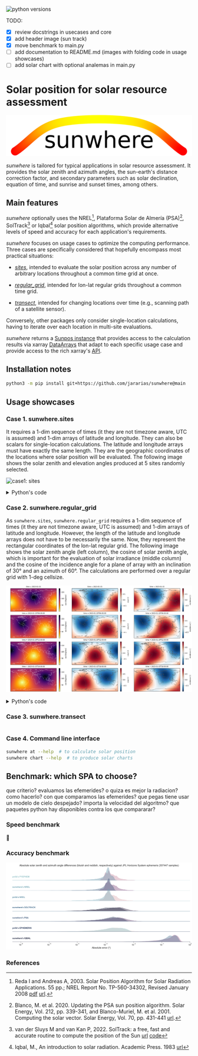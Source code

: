 ![python versions](https://img.shields.io/badge/python-3.8%2C3.9%2C3.10-blue.svg)

TODO:
- [x] review docstrings in usecases and core
- [x] add header image (sun track)
- [x] move benchmark to main.py
- [ ] add documentation to README.md (images with folding code in usage showcases)
- [ ] add solar chart with optional analemas in main.py

# Solar position for solar resource assessment

![header](assets/headerfig.png)

*sunwhere* is tailored for typical applications in solar resource assessment. It provides the solar zenith and azimuth angles, the sun-earth's distance correction factor, and secondary parameters such as solar declination, equation of time, and sunrise and sunset times, among others.

## Main features
*sunwhere* optionally uses the NREL[^1], Plataforma Solar de Almería (PSA)[^2], SolTrack[^3] or Iqbal[^4] solar position algorithms, which provide alternative levels of speed and accuracy for each application's requirements.

*sunwhere* focuses on usage cases to optimize the computing performance. Three cases are specifically considered that hopefully encompass most practical situations:

- [_sites_](./api-docs/usecases.md#function-sites), intended to evaluate the solar position across any number of arbitrary locations throughout a common time grid at once.

- [_regular_grid_](./api-docs/usecases.md#function-regular_grid), intended for lon-lat regular grids throughout a common time grid.

- [_transect_](./api-docs/usecases.md#function-transect), intended for changing locations over time (e.g., scanning path of a satellite sensor).

Conversely, other packages only consider single-location calculations, having to iterate over each location in multi-site evaluations.

*sunwhere* returns a [Sunpos instance](api-docs/base.md) that provides access to the calculation results via xarray [DataArrays](https://docs.xarray.dev/en/stable/generated/xarray.DataArray.html) that adapt to each specific usage case and provide access to the rich xarray's [API](https://docs.xarray.dev/en/latest/api.html#).

[^1]: Reda I and Andreas A, 2003. Solar Position Algorithm for Solar Radiation Applications. 55 pp.; NREL Report No. TP-560-34302, Revised January 2008 [pdf](http://www.nrel.gov/docs/fy08osti/34302.pdf) [url](https://midcdmz.nrel.gov/spa/).
[^2]: Blanco, M. et al. 2020. Updating the PSA sun position algorithm. Solar Energy, Vol. 212, pp. 339-341, and Blanco-Muriel, M. et al. 2001. Computing the solar vector. Solar Energy, Vol. 70, pp. 431-441 [url](https://doi.org/10.1016/j.solener.2020.10.084).
[^3]: van der Sluys M and van Kan P, 2022. SolTrack: a free, fast and accurate routine to compute the position of the Sun [url](https://doi.org/10.48550/arXiv.2209.01557) [code](https://github.com/MarcvdSluys/SolTrack-Python)
[^4]: Iqbal, M., An introduction to solar radiation. Academic Press. 1983 [url](https://www.sciencedirect.com/book/9780123737502/an-introduction-to-solar-radiation)

## Installation notes

```sh
python3 -m pip install git+https://github.com/jararias/sunwhere@main
```

<!-- If you want to run the *sunwhere*'s benchmark script, first, be sure that all dependences are installed:

```sh
python3 -m pip install "sunwhere[benchmark] @ git+https://github.com/jararias/sunwhere@main"
```

> [!NOTE]
> See examples in https://pip.pypa.io/en/stable/cli/pip_install/#examples. See also [PEP 440](https://peps.python.org/pep-0440/#direct-references) for usage of @.

Or, from a cloned local copy:

```sh
python3 -m pip install <path_to_local_copy>/.[benchmark]
``` -->

## Usage showcases

### Case 1. sunwhere.sites

It requires a 1-dim sequence of times (it they are not timezone aware, UTC is assumed) and 1-dim arrays of latitude and longitude. They can also be scalars for single-location calculations. The latitude and longitude arrays must have exactly the same length. They are the geographic coordinates of the locations where solar position will be evaluated. The following image shows the solar zenith and elevation angles produced at 5 sites randomly selected.

![case1: sites](assets/case1_sites.png)

<details>

<summary>Python's code</summary>

```python
import numpy as np
import pylab as pl
import pandas as pd
import cartopy.crs as ccrs

import sunwhere

# select locations randomly...
n_sites = 5
rg = np.random.RandomState(20240307)
lats = -90. + 180*rg.random(n_sites)
lons = -180 + 360*rg.random(n_sites)

# ...and the time grid
times = pd.date_range('2023-01-15', '2023-01-18', freq='1min', inclusive='left', tz='UTC')
# or, using numpy datetime64:
# times = np.arange('2023-01-15', '2023-01-18', np.timedelta64(1, 'm'), dtype='datetime64[ns]')
# However, numpy does not provide good support for time zones if they are needed.

# run sunwhere.sites... len(lats) must be equal to len(lons)!!
sw = sunwhere.sites(times, lats, lons)  # algorithm='psa' refraction=True

print(sw.sza.head())

# draw some results...
pl.rcParams['axes.titlesize'] = 'small'
pl.rcParams['axes.labelsize'] = 'small'
pl.rcParams['xtick.labelsize'] = 'small'
pl.rcParams['ytick.labelsize'] = 'small'
pl.figure(figsize=(12, 6), layout='constrained')
for k in range(len(sw.sza.location)):
    pl.subplot(2, 3, k+2)
    sw.sza.isel(location=k).plot(label='zenith')
    sw.elevation.isel(location=k).plot(label='elevation')
pl.legend()

# draw the locations in a map...
ax = pl.subplot(231, projection=ccrs.PlateCarree())
location = sw.sza.coords['location'].to_numpy()
latitude = sw.sza.coords['latitude'].to_numpy()
longitude = sw.sza.coords['longitude'].to_numpy()
for loc, lon, lat in zip(location, longitude, latitude):
    ax.plot(lon, lat, 'r.', ms=8)
    ax.text(lon, lat, loc, ha='left', va='bottom')
ax.coastlines(lw=0.5, color='0.5')
ax.set_global()

pl.show()
```
</details>

### Case 2. sunwhere.regular_grid

As `sunwhere.sites`, `sunwhere.regular_grid` requires a 1-dim sequence of times (it they are not timezone aware, UTC is assumed) and 1-dim arrays of latitude and longitude. However, the length of the latitude and longitude arrays does not have to be necessarily the same. Now, they represent the rectangular coordinates of the lon-lat regular grid. The following image shows the solar zenith angle (left column), the cosine of solar zenith angle, which is important for the evaluation of solar irradiance (middle column) and the cosine of the incidence angle for a plane of array with an inclination of 30&#x00b0; and an azimuth of 60&#x00b0;. The calculations are performed over a regular grid with 1-deg cellsize.

![case2: sites](assets/case2_regular_grid.png)

<details>

<summary>Python's code</summary>

```python
import numpy as np
import pylab as pl
import cartopy.crs as ccrs

import sunwhere

# select the spatial grid...
lats = np.arange(-89.5, 90, 1)
lons = np.arange(-179.5, 180, 1)

# ...and the time grid
times = np.arange('2023-01-15', '2023-01-16', np.timedelta64(6, 'h'), dtype='datetime64[ns]')
# or: times = pd.date_range('2023-01-15', '2023-01-18', freq='1min', inclusive='left')

# run sunwhere.sites...
sw = sunwhere.regular_grid(times, lats, lons)  # algorithm='psa' refraction=True

print(sw.sza.head())

# draw some results...
pl.rcParams['axes.titlesize'] = 'small'
pl.rcParams['axes.labelsize'] = 'small'
pl.rcParams['xtick.labelsize'] = 'small'
pl.rcParams['ytick.labelsize'] = 'small'
pl.figure(figsize=(14, 8), layout='constrained')
for k in range(len(sw.sza.time)):
    ax = pl.subplot(4, 3, 3*k+1, projection=ccrs.PlateCarree())
    sw.sza.isel(time=k).plot(ax=ax, cmap='inferno_r')
    ax.coastlines(lw=0.3, color='w')
    ax = pl.subplot(4, 3, 3*k+2, projection=ccrs.PlateCarree())
    sw.cosz.isel(time=k).plot(ax=ax, cmap='RdBu_r')
    ax.coastlines(lw=0.5, color='0.3')
    ax = pl.subplot(4, 3, 3*k+3, projection=ccrs.PlateCarree())
    sw.incidence(30, 60).isel(time=k).plot(ax=ax, cmap='RdBu_r')
    ax.coastlines(lw=0.5, color='0.3')

pl.show()
```
</details>

### Case 3. sunwhere.transect

```python
```

### Case 4. Command line interface

```sh
sunwhere at --help  # to calculate solar position
sunwhere chart --help  # to produce solar charts
```

## Benchmark: which SPA to choose?

que criterio? evaluamos las efemerides? o quiza es mejor la radiacion? como hacerlo? con que comparamos las efemerides? que pegas tiene usar un modelo de cielo despejado?
importa la velocidad del algoritmo? que paquetes python hay disponibles contra los que compararar?

### Speed benchmark
:construction_worker:

### Accuracy benchmark

![accuracy benchmark](assets/accuracy_benchmark.png)

### References

